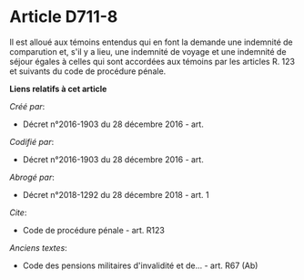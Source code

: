 # Article D711-8

Il est alloué aux témoins entendus qui en font la demande une indemnité de comparution et, s'il y a lieu, une indemnité de
voyage et une indemnité de séjour égales à celles qui sont accordées aux témoins par les articles R. 123 et suivants du code
de procédure pénale.

**Liens relatifs à cet article**

_Créé par_:

  - Décret n°2016-1903 du 28 décembre 2016 - art.

_Codifié par_:

  - Décret n°2016-1903 du 28 décembre 2016 - art.

_Abrogé par_:

  - Décret n°2018-1292 du 28 décembre 2018 - art. 1

_Cite_:

  - Code de procédure pénale - art. R123

_Anciens textes_:

  - Code des pensions militaires d'invalidité et de... - art. R67 (Ab)
